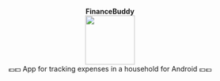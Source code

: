<p align="center">
 <b>FinanceBuddy</b>
 <br>
 <img src='https://github.com/flansen/financetracker/raw/master/app/src/main/res/mipmap-xxxhdpi/ic_launcher.png' width='100' height='100'/>
 <br>
 💶💵 App for tracking expenses in a household for Android 💴💷
</p>
